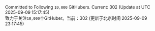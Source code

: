 Committed to Following `10,000` GitHubers. Current: <!-- FOLLOWING_COUNT -->302<!-- FOLLOWING_COUNT --> (Update at UTC <!-- LAST_UPDATED -->2025-09-09 15:17:45<!-- LAST_UPDATED -->)<br>
致力于关注`10,000`个GitHuber。当前：<!-- FOLLOWING_COUNT -->302<!-- FOLLOWING_COUNT --> (更新于北京时间 <!-- LAST_UPDATED_CST -->2025-09-09 23:17:45<!-- LAST_UPDATED_CST -->)
